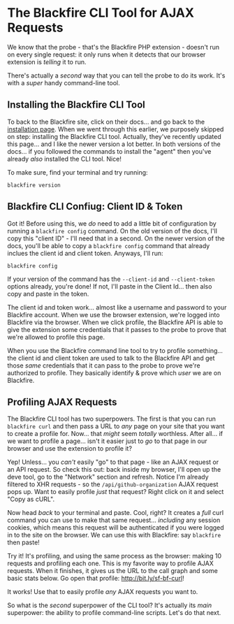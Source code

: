 # The Blackfire CLI Tool for AJAX Requests

We know that the probe - that's the Blackfire PHP extension - doesn't
run on every single request: it only runs when it detects that our browser extension
is *telling* it to run.

There's actually a *second* way that you can tell the probe to do its work. It's
with a *super* handy command-line tool.

## Installing the Blackfire CLI Tool

To back to the Blackfire site, click on their docs... and go back to the
[installation page](https://blackfire.io/docs/up-and-running/installation).
When we went through this earlier, we purposely skipped on step: installing
the Blackfire CLI tool. Actually, they've recently updated this page... and I
like the newer version a lot better. In both versions of the docs... if you followed
the commands to install the "agent" then you've already *also* installed the CLI
tool. Nice!

To make sure, find your terminal and try running:

```terminal
blackfire version
```

## Blackfire CLI Confiug: Client ID & Token

Got it! Before using this, we *do* need to add a little bit of configuration
by running a `blackfire config` command. On the old version of the docs, I'll
copy this "client ID" - I'll need that in a second. On the newer version of the
docs, you'll be able to copy a `blackfire config` command that already inclues
the client id and client token. Anyways, I'll run:

```terminal
blackfire config
```

If your version of the command has the `--client-id` and `--client-token` options
already, you're done! If not, I'll paste in the Client Id... then also copy and
paste in the token.

The client id and token work... almost like a username and password to your Blackfire
account. When we use the browser extension, we're logged into Blackfire via the
browser. When we click profile, the Blackfire API is able to give the extension
some credentials that it passes to the probe to prove that we're allowed to profile
this page.

When you use the Blackfire command line tool to try to profile something... the
client id and client token are used to talk to the Blackfire API and get those
*same* credentials that it can pass to the probe to prove we're authorized to
profile. They basically identify & prove which *user* we are on Blackfire.

## Profiling AJAX Requests

The Blackfire CLI tool has two superpowers. The first is that you can run
`blackfire curl` and then pass a URL to *any* page on your site that you want
to create a profile for. Now... that *might* seem *totally* worthless. After all...
if we want to profile a page... isn't it easier just to *go* to that page in
our browser and use the extension to profile it?

Yep! Unless... you *can't* easily "go" to that page - like an AJAX request or
an API request. So check this out: back inside my browser, I'll open up the deve
tool, go to the "Network" section and refresh. Notice I'm already filtered to XHR
requests - so the `/api/github-organization` AJAX request pops up. Want to easily
profile *just* that request? Right click on it and select "Copy as cURL".

Now head *back* to your terminal and paste. Cool, right? It creates a *full*
curl command you can use to make that same request... *including* any session
cookies, which means this request will be authenticated if you were logged in
to the site on the browser. We can use this with Blackfire: say `blackfire`
then paste!

Try it! It's profiling, and using the same process as the browser: making 10 requests
and profiling each one. This is my favorite way to profile AJAX requests. When
it finishes, it gives us the URL to the call graph and some basic stats below.
Go open that profile: http://bit.ly/sf-bf-curl!

It works! Use that to easily profile *any* AJAX requests you want to.

So what is the *second* superpower of the CLI tool? It's actually its *main*
superpower: the ability to profile command-line scripts. Let's do that next.
